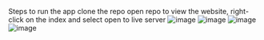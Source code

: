 Steps to run the app
clone the repo
open repo
to view the website, right-click on the index and select open to live server
![image](https://github.com/ZJandour/stranky-restaurace/assets/127226529/a49adf7a-48cc-4703-a4ad-304fe53da8ac)
![image](https://github.com/ZJandour/stranky-restaurace/assets/127226529/9b142376-6dfd-4299-a2ea-5b2632adfeff)
![image](https://github.com/ZJandour/stranky-restaurace/assets/127226529/a7068b54-b1c9-418a-a6b9-5a22b54d938d)
![image](https://github.com/ZJandour/stranky-restaurace/assets/127226529/79810f0a-d2e3-46a9-b6f0-67611eac9114)

